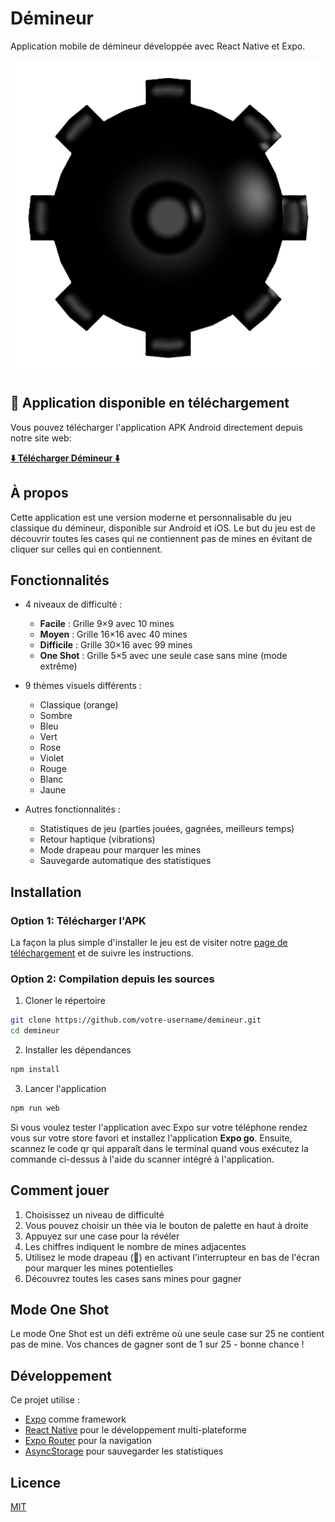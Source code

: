 # Démineur

Application mobile de démineur développée avec React Native et Expo.

![Logo Démineur](./assets/images/logodm.png)

## 📱 Application disponible en téléchargement

Vous pouvez télécharger l'application APK Android directement depuis notre site web:

**[⬇️ Télécharger Démineur ⬇️](https://nurdin-arnaud-2326082b.github.io/demineur/)**

## À propos

Cette application est une version moderne et personnalisable du jeu classique du démineur, disponible sur Android et iOS. Le but du jeu est de découvrir toutes les cases qui ne contiennent pas de mines en évitant de cliquer sur celles qui en contiennent.

## Fonctionnalités

- 4 niveaux de difficulté :
  - **Facile** : Grille 9×9 avec 10 mines
  - **Moyen** : Grille 16×16 avec 40 mines
  - **Difficile** : Grille 30×16 avec 99 mines
  - **One Shot** : Grille 5×5 avec une seule case sans mine (mode extrême)
  
- 9 thèmes visuels différents :
  - Classique (orange)
  - Sombre
  - Bleu
  - Vert
  - Rose
  - Violet
  - Rouge
  - Blanc
  - Jaune

- Autres fonctionnalités :
  - Statistiques de jeu (parties jouées, gagnées, meilleurs temps)
  - Retour haptique (vibrations)
  - Mode drapeau pour marquer les mines
  - Sauvegarde automatique des statistiques

## Installation

### Option 1: Télécharger l'APK
La façon la plus simple d'installer le jeu est de visiter notre [page de téléchargement](https://nurdin-arnaud-2326082b.github.io/demineur/) et de suivre les instructions.

### Option 2: Compilation depuis les sources

1. Cloner le répertoire

```bash
git clone https://github.com/votre-username/demineur.git
cd demineur
```

2. Installer les dépendances

```bash
npm install
```

3. Lancer l'application

```bash
npm run web
```
Si vous voulez tester l'application avec Expo sur votre téléphone rendez vous sur votre store favori et installez l'application **Expo go**. Ensuite, scannez le code qr qui apparaît dans le terminal quand vous exécutez la commande ci-dessus à l'aide du scanner intégré à l'application.

## Comment jouer

1. Choisissez un niveau de difficulté
2. Vous pouvez choisir un thèe via le bouton de palette en haut à droite
3. Appuyez sur une case pour la révéler
4. Les chiffres indiquent le nombre de mines adjacentes
5. Utilisez le mode drapeau (🚩) en activant l'interrupteur en bas de l'écran pour marquer les mines potentielles
6. Découvrez toutes les cases sans mines pour gagner

## Mode One Shot

Le mode One Shot est un défi extrême où une seule case sur 25 ne contient pas de mine. Vos chances de gagner sont de 1 sur 25 - bonne chance !

## Développement

Ce projet utilise :
- [Expo](https://expo.dev) comme framework
- [React Native](https://reactnative.dev) pour le développement multi-plateforme
- [Expo Router](https://docs.expo.dev/router/introduction) pour la navigation
- [AsyncStorage](https://react-native-async-storage.github.io/async-storage/) pour sauvegarder les statistiques

## Licence

[MIT](LICENSE)
